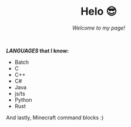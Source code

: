 <h1 align="center">Helo 😎</h1>
<p align="center"><i>Welcome to my page!</i></p>
<br />
<p><b><i>LANGUAGES</i> that I know:</b><br /></p>
<ul>
  <li>Batch</li>
  <li>C</li>
  <li>C++</li>
  <li>C#</li>
  <li>Java</li>
  <li>js/ts</li>
  <li>Python</li>
  <li>Rust</li>
</ul>
<p>And lastly, Minecraft command blocks :)</p>

